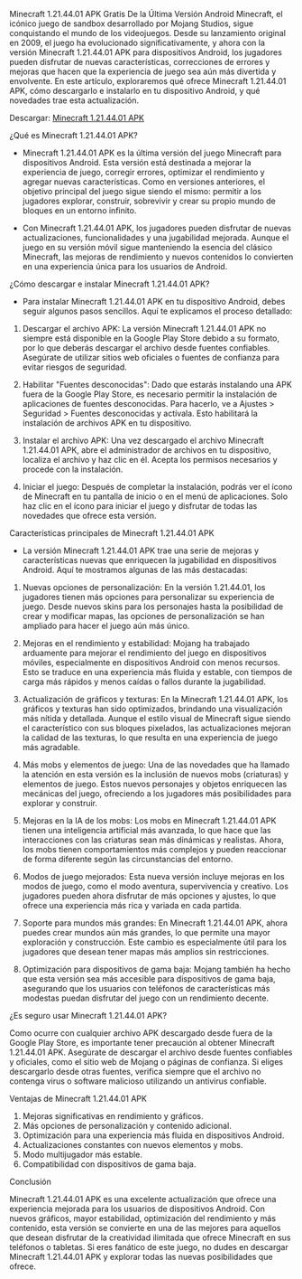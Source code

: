 Minecraft 1.21.44.01 APK Gratis De la Última Versión Android 
Minecraft, el icónico juego de sandbox desarrollado por Mojang Studios, sigue conquistando el mundo de los videojuegos. Desde su lanzamiento original en 2009, el juego ha evolucionado significativamente, y ahora con la versión Minecraft 1.21.44.01 APK para dispositivos Android, los jugadores pueden disfrutar de nuevas características, correcciones de errores y mejoras que hacen que la experiencia de juego sea aún más divertida y envolvente. En este artículo, exploraremos qué ofrece Minecraft 1.21.44.01 APK, cómo descargarlo e instalarlo en tu dispositivo Android, y qué novedades trae esta actualización.

Descargar: [Minecraft 1.21.44.01 APK](https://apktoca.com/minecraft-apk)

¿Qué es Minecraft 1.21.44.01 APK?

- Minecraft 1.21.44.01 APK es la última versión del juego Minecraft para dispositivos Android. Esta versión está destinada a mejorar la experiencia de juego, corregir errores, optimizar el rendimiento y agregar nuevas características. Como en versiones anteriores, el objetivo principal del juego sigue siendo el mismo: permitir a los jugadores explorar, construir, sobrevivir y crear su propio mundo de bloques en un entorno infinito.

- Con Minecraft 1.21.44.01 APK, los jugadores pueden disfrutar de nuevas actualizaciones, funcionalidades y una jugabilidad mejorada. Aunque el juego en su versión móvil sigue manteniendo la esencia del clásico Minecraft, las mejoras de rendimiento y nuevos contenidos lo convierten en una experiencia única para los usuarios de Android.

¿Cómo descargar e instalar Minecraft 1.21.44.01 APK?

- Para instalar Minecraft 1.21.44.01 APK en tu dispositivo Android, debes seguir algunos pasos sencillos. Aquí te explicamos el proceso detallado:

1. Descargar el archivo APK: La versión Minecraft 1.21.44.01 APK no siempre está disponible en la Google Play Store debido a su formato, por lo que deberás descargar el archivo desde fuentes confiables. Asegúrate de utilizar sitios web oficiales o fuentes de confianza para evitar riesgos de seguridad.

2. Habilitar "Fuentes desconocidas": Dado que estarás instalando una APK fuera de la Google Play Store, es necesario permitir la instalación de aplicaciones de fuentes desconocidas. Para hacerlo, ve a Ajustes > Seguridad > Fuentes desconocidas y actívala. Esto habilitará la instalación de archivos APK en tu dispositivo.

3. Instalar el archivo APK: Una vez descargado el archivo Minecraft 1.21.44.01 APK, abre el administrador de archivos en tu dispositivo, localiza el archivo y haz clic en él. Acepta los permisos necesarios y procede con la instalación.

4. Iniciar el juego: Después de completar la instalación, podrás ver el ícono de Minecraft en tu pantalla de inicio o en el menú de aplicaciones. Solo haz clic en el ícono para iniciar el juego y disfrutar de todas las novedades que ofrece esta versión.

Características principales de Minecraft 1.21.44.01 APK

- La versión Minecraft 1.21.44.01 APK trae una serie de mejoras y características nuevas que enriquecen la jugabilidad en dispositivos Android. Aquí te mostramos algunas de las más destacadas:

1. Nuevas opciones de personalización: En la versión 1.21.44.01, los jugadores tienen más opciones para personalizar su experiencia de juego. Desde nuevos skins para los personajes hasta la posibilidad de crear y modificar mapas, las opciones de personalización se han ampliado para hacer el juego aún más único.

2. Mejoras en el rendimiento y estabilidad: Mojang ha trabajado arduamente para mejorar el rendimiento del juego en dispositivos móviles, especialmente en dispositivos Android con menos recursos. Esto se traduce en una experiencia más fluida y estable, con tiempos de carga más rápidos y menos caídas o fallos durante la jugabilidad.

3. Actualización de gráficos y texturas: En la Minecraft 1.21.44.01 APK, los gráficos y texturas han sido optimizados, brindando una visualización más nítida y detallada. Aunque el estilo visual de Minecraft sigue siendo el característico con sus bloques pixelados, las actualizaciones mejoran la calidad de las texturas, lo que resulta en una experiencia de juego más agradable.

4. Más mobs y elementos de juego: Una de las novedades que ha llamado la atención en esta versión es la inclusión de nuevos mobs (criaturas) y elementos de juego. Estos nuevos personajes y objetos enriquecen las mecánicas del juego, ofreciendo a los jugadores más posibilidades para explorar y construir.

5. Mejoras en la IA de los mobs: Los mobs en Minecraft 1.21.44.01 APK tienen una inteligencia artificial más avanzada, lo que hace que las interacciones con las criaturas sean más dinámicas y realistas. Ahora, los mobs tienen comportamientos más complejos y pueden reaccionar de forma diferente según las circunstancias del entorno.

6. Modos de juego mejorados: Esta nueva versión incluye mejoras en los modos de juego, como el modo aventura, supervivencia y creativo. Los jugadores pueden ahora disfrutar de más opciones y ajustes, lo que ofrece una experiencia más rica y variada en cada partida.

7. Soporte para mundos más grandes: En Minecraft 1.21.44.01 APK, ahora puedes crear mundos aún más grandes, lo que permite una mayor exploración y construcción. Este cambio es especialmente útil para los jugadores que desean tener mapas más amplios sin restricciones.

8. Optimización para dispositivos de gama baja: Mojang también ha hecho que esta versión sea más accesible para dispositivos de gama baja, asegurando que los usuarios con teléfonos de características más modestas puedan disfrutar del juego con un rendimiento decente.

¿Es seguro usar Minecraft 1.21.44.01 APK?

Como ocurre con cualquier archivo APK descargado desde fuera de la Google Play Store, es importante tener precaución al obtener Minecraft 1.21.44.01 APK. Asegúrate de descargar el archivo desde fuentes confiables y oficiales, como el sitio web de Mojang o páginas de confianza. Si eliges descargarlo desde otras fuentes, verifica siempre que el archivo no contenga virus o software malicioso utilizando un antivirus confiable.

Ventajas de Minecraft 1.21.44.01 APK

1. Mejoras significativas en rendimiento y gráficos.
2. Más opciones de personalización y contenido adicional.
3. Optimización para una experiencia más fluida en dispositivos Android.
4. Actualizaciones constantes con nuevos elementos y mobs.
5. Modo multijugador más estable.
6. Compatibilidad con dispositivos de gama baja.

Conclusión

Minecraft 1.21.44.01 APK es una excelente actualización que ofrece una experiencia mejorada para los usuarios de dispositivos Android. Con nuevos gráficos, mayor estabilidad, optimización del rendimiento y más contenido, esta versión se convierte en una de las mejores para aquellos que desean disfrutar de la creatividad ilimitada que ofrece Minecraft en sus teléfonos o tabletas. Si eres fanático de este juego, no dudes en descargar Minecraft 1.21.44.01 APK y explorar todas las nuevas posibilidades que ofrece.

